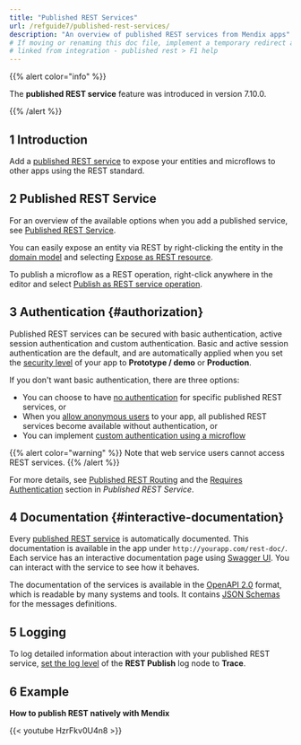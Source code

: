 ```yaml
---
title: "Published REST Services"
url: /refguide7/published-rest-services/
description: "An overview of published REST services from Mendix apps"
# If moving or renaming this doc file, implement a temporary redirect and let the respective team know they should update the URL in the product. See Mapping to Products for more details.
# linked from integration - published rest > F1 help
---
```


{{% alert color="info" %}}

The **published REST service** feature was introduced in version 7.10.0.

{{% /alert %}}

## 1 Introduction

Add a [published REST service](/refguide7/published-rest-service/) to expose your entities and microflows to other apps using the REST standard.

## 2 Published REST Service

For an overview of the available options when you add a published service, see [Published REST Service](/refguide7/published-rest-service/).

You can easily expose an entity via REST by right-clicking the entity in the [domain model](/refguide7/domain-model/) and selecting [Expose as REST resource](/refguide7/generate-rest-resource/).

To publish a microflow as a REST operation, right-click anywhere in the editor and select [Publish as REST service operation](/refguide7/publish-microflow-as-rest-operation/).

## 3 Authentication {#authorization}

Published REST services can be secured with basic authentication, active session authentication and custom authentication. Basic and active session authentication are the default, and are automatically applied when you set the [security level](/refguide7/project-security/) of your app to **Prototype / demo**  or **Production**.

If you don't want basic authentication, there are three options:

* You can choose to have [no authentication](/refguide7/published-rest-service/#authentication) for specific published REST services, or
* When you [allow anonymous users](/refguide7/project-security/#anonymous-users) to your app, all published REST services become available without authentication, or
* You can implement [custom authentication using a microflow](/refguide7/published-rest-service/#authentication-microflow)

{{% alert color="warning" %}}
Note that web service users cannot access REST services.
{{% /alert %}}

For more details, see [Published REST Routing](/refguide7/published-rest-routing/) and the [Requires Authentication](/refguide7/published-rest-service/#authentication) section in *Published REST Service*.

## 4 Documentation {#interactive-documentation}

Every [published REST service](/refguide7/published-rest-service/) is automatically documented. This documentation is available in the app under `http://yourapp.com/rest-doc/`. Each service has an interactive documentation page using [Swagger UI](https://swagger.io/swagger-ui/). You can interact with the service to see how it behaves.

The documentation of the services is available in the [OpenAPI 2.0](/refguide7/open-api/) format, which is readable by many systems and tools. It contains [JSON Schemas](/refguide7/published-rest-service-json-schema/) for the messages definitions.

## 5 Logging

To log detailed information about interaction with your published REST service, [set the log level](/refguide7/logging/) of the **REST Publish** log node to **Trace**.

## 6 Example

**How to publish REST natively with Mendix**

{{< youtube HzrFkv0U4n8 >}}
